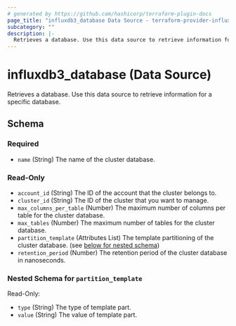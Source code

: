 ```yaml
---
# generated by https://github.com/hashicorp/terraform-plugin-docs
page_title: "influxdb3_database Data Source - terraform-provider-influxdb3"
subcategory: ""
description: |-
  Retrieves a database. Use this data source to retrieve information for a specific database.
---
```


# influxdb3_database (Data Source)

Retrieves a database. Use this data source to retrieve information for a specific database.



<!-- schema generated by tfplugindocs -->
## Schema

### Required

- `name` (String) The name of the cluster database.

### Read-Only

- `account_id` (String) The ID of the account that the cluster belongs to.
- `cluster_id` (String) The ID of the cluster that you want to manage.
- `max_columns_per_table` (Number) The maximum number of columns per table for the cluster database.
- `max_tables` (Number) The maximum number of tables for the cluster database.
- `partition_template` (Attributes List) The template partitioning of the cluster database. (see [below for nested schema](#nestedatt--partition_template))
- `retention_period` (Number) The retention period of the cluster database in nanoseconds.

<a id="nestedatt--partition_template"></a>
### Nested Schema for `partition_template`

Read-Only:

- `type` (String) The type of template part.
- `value` (String) The value of template part.

